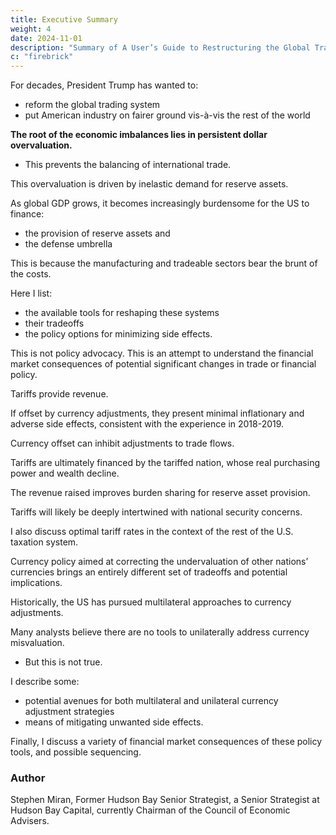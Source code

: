```yaml
---
title: Executive Summary
weight: 4
date: 2024-11-01
description: "Summary of A User’s Guide to Restructuring the Global Trading System"
c: "firebrick"
---
```



<!-- November 2024 -->

For decades, President Trump has wanted to:
- reform the global trading system
- put American industry on fairer ground vis-à-vis the rest of the world

<!--  We may be on the cusp of generational change in the
international trade and financial systems. -->

**The root of the economic imbalances lies in persistent dollar overvaluation.**
- This prevents the balancing of international trade.

This overvaluation is driven by inelastic demand for reserve assets.

As global GDP grows, it becomes increasingly burdensome for the US to finance:
- the provision of reserve assets and
- the defense umbrella

This is because the manufacturing and tradeable sectors bear the brunt of the costs.

Here I list:
- the available tools for reshaping these systems
- their tradeoffs
- the policy options for minimizing side effects. 

This is not policy advocacy. This is an attempt to understand the financial market consequences of potential significant changes in trade or financial policy.

Tariffs provide revenue.

If offset by currency adjustments, they present minimal inflationary and adverse side effects, consistent with the experience in 2018-2019. 

Currency offset can inhibit adjustments to trade flows.

Tariffs are ultimately financed by the tariffed nation, whose real purchasing power and wealth decline.

The revenue raised improves burden sharing for reserve asset provision.

Tariffs will likely be deeply intertwined with national security concerns.

 <!-- and I discuss a variety of possible implementation schemes. -->

I also discuss optimal tariff rates in the context of the rest of the U.S. taxation system.

Currency policy aimed at correcting the undervaluation of other nations’ currencies brings an entirely different set of
tradeoffs and potential implications.

Historically, the US has pursued multilateral approaches to currency adjustments. 

Many analysts believe there are no tools to unilaterally address currency misvaluation.
- But this is not true.

I describe some:
- potential avenues for both multilateral and unilateral currency adjustment strategies
- means of mitigating unwanted side effects.

Finally, I discuss a variety of financial market consequences of these policy tools, and possible sequencing.

### Author

Stephen Miran, Former Hudson Bay Senior Strategist, a Senior Strategist at Hudson Bay Capital, currently Chairman of the Council of Economic Advisers.


<!-- Previously, Dr. Miran served as senior advisor for economic policy at the U.S. Department of the Treasury, where he assisted with fiscal
policy during the pandemic recession. Prior to Treasury, Dr. Miran worked for a decade as an investment professional. Dr. Miran is also
an economics fellow at the Manhattan Institute for Policy Research. He received a Ph.D. in economics from Harvard University and a
B.A. from Boston University.
Please direct enquiries to research@hudsonbaycapital.com
 -->